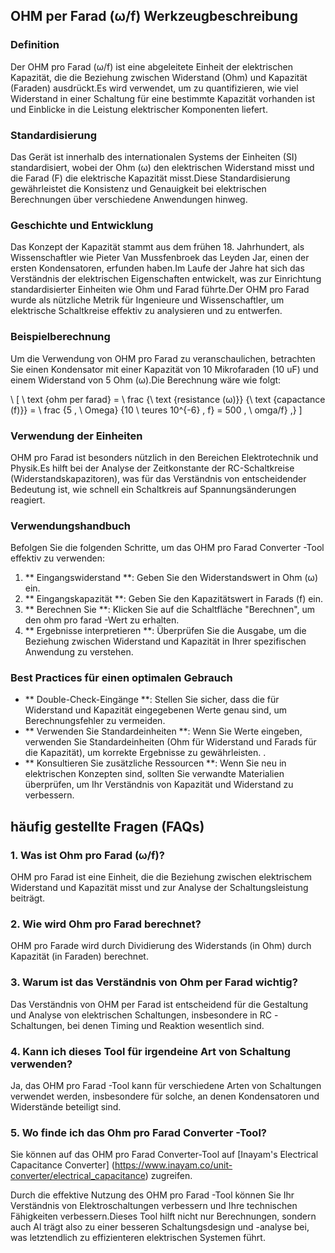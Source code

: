 ## OHM per Farad (ω/f) Werkzeugbeschreibung

### Definition
Der OHM pro Farad (ω/f) ist eine abgeleitete Einheit der elektrischen Kapazität, die die Beziehung zwischen Widerstand (Ohm) und Kapazität (Faraden) ausdrückt.Es wird verwendet, um zu quantifizieren, wie viel Widerstand in einer Schaltung für eine bestimmte Kapazität vorhanden ist und Einblicke in die Leistung elektrischer Komponenten liefert.

### Standardisierung
Das Gerät ist innerhalb des internationalen Systems der Einheiten (SI) standardisiert, wobei der Ohm (ω) den elektrischen Widerstand misst und die Farad (F) die elektrische Kapazität misst.Diese Standardisierung gewährleistet die Konsistenz und Genauigkeit bei elektrischen Berechnungen über verschiedene Anwendungen hinweg.

### Geschichte und Entwicklung
Das Konzept der Kapazität stammt aus dem frühen 18. Jahrhundert, als Wissenschaftler wie Pieter Van Mussfenbroek das Leyden Jar, einen der ersten Kondensatoren, erfunden haben.Im Laufe der Jahre hat sich das Verständnis der elektrischen Eigenschaften entwickelt, was zur Einrichtung standardisierter Einheiten wie Ohm und Farad führte.Der OHM pro Farad wurde als nützliche Metrik für Ingenieure und Wissenschaftler, um elektrische Schaltkreise effektiv zu analysieren und zu entwerfen.

### Beispielberechnung
Um die Verwendung von OHM pro Farad zu veranschaulichen, betrachten Sie einen Kondensator mit einer Kapazität von 10 Mikrofaraden (10 uF) und einem Widerstand von 5 Ohm (ω).Die Berechnung wäre wie folgt:

\ [
\ text {ohm per farad} = \ frac {\ text {resistance (ω)}} {\ text {capactance (f)}} = \ frac {5 \, \ Omega} {10 \ teures 10^{-6} \, f} = 500 \, \ omga/f} \,}
\]

### Verwendung der Einheiten
OHM pro Farad ist besonders nützlich in den Bereichen Elektrotechnik und Physik.Es hilft bei der Analyse der Zeitkonstante der RC-Schaltkreise (Widerstandskapazitoren), was für das Verständnis von entscheidender Bedeutung ist, wie schnell ein Schaltkreis auf Spannungsänderungen reagiert.

### Verwendungshandbuch
Befolgen Sie die folgenden Schritte, um das OHM pro Farad Converter -Tool effektiv zu verwenden:
1. ** Eingangswiderstand **: Geben Sie den Widerstandswert in Ohm (ω) ein.
2. ** Eingangskapazität **: Geben Sie den Kapazitätswert in Farads (f) ein.
3. ** Berechnen Sie **: Klicken Sie auf die Schaltfläche "Berechnen", um den ohm pro farad -Wert zu erhalten.
4. ** Ergebnisse interpretieren **: Überprüfen Sie die Ausgabe, um die Beziehung zwischen Widerstand und Kapazität in Ihrer spezifischen Anwendung zu verstehen.

### Best Practices für einen optimalen Gebrauch
- ** Double-Check-Eingänge **: Stellen Sie sicher, dass die für Widerstand und Kapazität eingegebenen Werte genau sind, um Berechnungsfehler zu vermeiden.
- ** Verwenden Sie Standardeinheiten **: Wenn Sie Werte eingeben, verwenden Sie Standardeinheiten (Ohm für Widerstand und Farads für die Kapazität), um korrekte Ergebnisse zu gewährleisten.
.
- ** Konsultieren Sie zusätzliche Ressourcen **: Wenn Sie neu in elektrischen Konzepten sind, sollten Sie verwandte Materialien überprüfen, um Ihr Verständnis von Kapazität und Widerstand zu verbessern.

## häufig gestellte Fragen (FAQs)

### 1. Was ist Ohm pro Farad (ω/f)?
OHM pro Farad ist eine Einheit, die die Beziehung zwischen elektrischem Widerstand und Kapazität misst und zur Analyse der Schaltungsleistung beiträgt.

### 2. Wie wird Ohm pro Farad berechnet?
OHM pro Farade wird durch Dividierung des Widerstands (in Ohm) durch Kapazität (in Faraden) berechnet.

### 3. Warum ist das Verständnis von Ohm per Farad wichtig?
Das Verständnis von OHM per Farad ist entscheidend für die Gestaltung und Analyse von elektrischen Schaltungen, insbesondere in RC -Schaltungen, bei denen Timing und Reaktion wesentlich sind.

### 4. Kann ich dieses Tool für irgendeine Art von Schaltung verwenden?
Ja, das OHM pro Farad -Tool kann für verschiedene Arten von Schaltungen verwendet werden, insbesondere für solche, an denen Kondensatoren und Widerstände beteiligt sind.

### 5. Wo finde ich das Ohm pro Farad Converter -Tool?
Sie können auf das OHM pro Farad Converter-Tool auf [Inayam's Electrical Capacitance Converter] (https://www.inayam.co/unit-converter/electrical_capacitance) zugreifen.

Durch die effektive Nutzung des OHM pro Farad -Tool können Sie Ihr Verständnis von Elektroschaltungen verbessern und Ihre technischen Fähigkeiten verbessern.Dieses Tool hilft nicht nur Berechnungen, sondern auch Al trägt also zu einer besseren Schaltungsdesign und -analyse bei, was letztendlich zu effizienteren elektrischen Systemen führt.